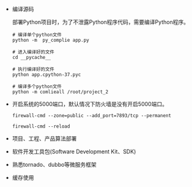 - 编译源码

  部署Python项目时，为了不泄露Python程序代码，需要编译Python程序。

  ```shell
  # 编译单个python文件
  python -m  py_complie app.py
  
  # 进入编译好的文件
  cd __pycache__
  
  # 执行编译好的文件
  python app.cpython-37.pyc
  
  # 编译多个python文件
  python -m comlieall /root/project_2
  
  ```

- 开启系统的5000端口，默认情况下防火墙是没有开启5000端口。

  ```shell
  firewall-cmd --zone=public --add_port=7893/tcp --permanent
  
  firewall-cmd --reload
  ```

  

- 项目、工程、产品算法部署

- 软件开发工具包(Software Development Kit、SDK)

- 熟悉tornado、dubbo等微服务框架 

- 缓存使用

  

  
